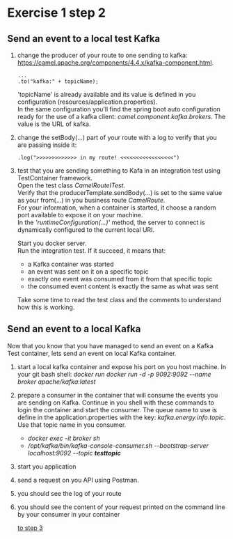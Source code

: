 # Exercise 1 step 2

## Send an event to a local test Kafka

1. change the producer of your route to one sending to kafka: https://camel.apache.org/components/4.4.x/kafka-component.html.
   ```
   ...
   .to("kafka:" + topicName);
   ```
   'topicName' is already available and its value is defined in you configuration (resources/application.properties).  
   In the same configuration you'll find the spring boot auto configuration ready for the use of a kafka client: _camel.component.kafka.brokers_.
   The value is the URL of kafka.

2. change the setBody(...) part of your route with a log to verify that you are passing inside it:  
   ```
   .log(">>>>>>>>>>>>> in my route! <<<<<<<<<<<<<<<<<")
   ```

3. test that you are sending something to Kafa in an integration test using TestContainer framework.  
   Open the test class _CamelRouteITest_.  
   Verify that the producerTemplate.sendBody(...) is set to the same value as your from(...) in you business route _CamelRoute_.  
   For your information, when a container is started, it choose a random port available to expose it on your machine.  
   In the _'runtimeConfiguration(...)'_ method, the server to connect is dynamically configured to the current local URI.  
   
   Start you docker server.  
   Run the integration test. If it succeed, it means that:
   - a Kafka container was started
   - an event was sent on it on a specific topic
   - exactly one event was consumed from it from that specific topic
   - the consumed event content is exactly the same as what was sent
   
   Take some time to read the test class and the comments to understand how this is working.
   
## Send an event to a local Kafka

Now that you know that you have managed to send an event on a Kafka Test container, lets send an event on local Kafka container.

1. start a local kafka container and expose his port on you host machine.
   In your git bash shell: _docker run docker run -d -p 9092:9092 --name broker apache/kafka:latest_  
2. prepare a consumer in the container that will consume the events you are sending on Kafka.
   Continue in you shell with these commands to login the container and start the consumer.
   The queue name to use is define in the application.properties with the key: _kafka.energy.info.topic_.  
   Use that topic name in you consumer.
   - _docker exec -it broker sh_
   - _/opt/kafka/bin/kafka-console-consumer.sh --bootstrap-server localhost:9092 --topic **testtopic**_
3. start you application
4. send a request on you API using Postman.
5. you should see the log of your route
6. you should see the content of your request printed on the command line by your consumer in your container
   
    [to step 3](exercice-1-step-3.md) 